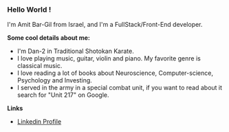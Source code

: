 ### Hello World !

I'm Amit Bar-Gil from Israel, and I'm a FullStack/Front-End developer. 

**Some cool details about me:**
- I'm Dan-2 in Traditional Shotokan Karate.
- I love playing music, guitar, violin and piano. My favorite genre is classical music.
- I love reading a lot of books about Neuroscience, Computer-science, Psychology and Investing.
- I served in the army in a special combat unit, if you want to read about it search for "Unit 217" on Google.

**Links**

- [Linkedin Profile](https://www.linkedin.com/in/amitbg/)




